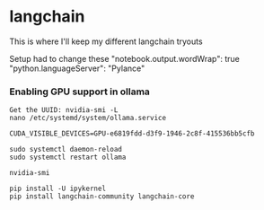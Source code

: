 # langchain

This is where I'll keep my different langchain tryouts

Setup had to change these
"notebook.output.wordWrap": true
"python.languageServer": "Pylance"

### Enabling GPU support in ollama
```
Get the UUID: nvidia-smi -L
nano /etc/systemd/system/ollama.service

CUDA_VISIBLE_DEVICES=GPU-e6819fdd-d3f9-1946-2c8f-415536bb5cfb

sudo systemctl daemon-reload
sudo systemctl restart ollama

nvidia-smi
```


```
pip install -U ipykernel
pip install langchain-community langchain-core
```